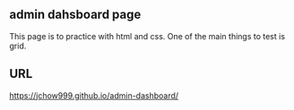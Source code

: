 ## admin dahsboard page ##

This page is to practice with html and css. One of the main things to test is grid.

## URL ##

https://jchow999.github.io/admin-dashboard/
